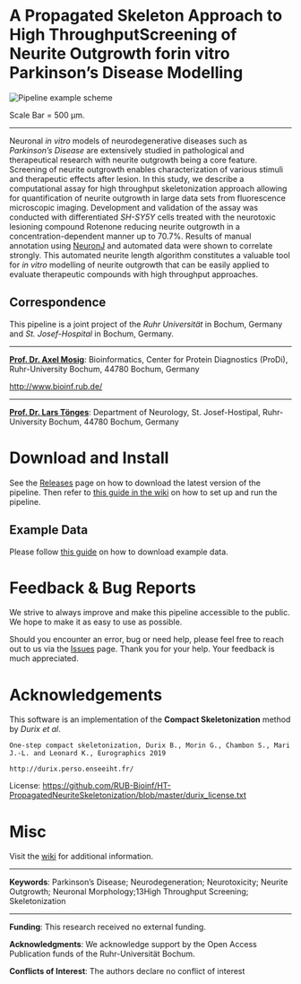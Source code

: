 
# A Propagated Skeleton Approach to High ThroughputScreening of Neurite Outgrowth forin vitro Parkinson’s Disease Modelling
![Pipeline example scheme](/example/pipeline_scheme_example.png?raw=true "Pipeline example scheme")

Scale Bar = 500 μm.

****

Neuronal *in vitro* models of neurodegenerative diseases such as *Parkinson’s Disease* are extensively studied in pathological and therapeutical research with neurite outgrowth being a core feature.
Screening of neurite outgrowth enables characterization of various stimuli and therapeutic effects after lesion.
In this study, we describe a computational assay for high throughput skeletonization approach allowing for quantification of neurite outgrowth in large data sets from fluorescence microscopic imaging.
Development and validation of the assay was conducted with differentiated *SH-SY5Y* cells treated with the neurotoxic lesioning compound Rotenone reducing neurite outgrowth in a concentration-dependent manner up to 70.7%.
Results of manual annotation using [NeuronJ](https://github.com/imagescience/NeuronJ/) and automated data were shown to correlate strongly.
This automated neurite length algorithm constitutes a valuable tool for *in vitro* modelling of neurite outgrowth that can be easily applied to evaluate therapeutic compounds with high throughput approaches.

## Correspondence
This pipeline is a joint project of the *Ruhr Universität* in Bochum, Germany and *St. Josef-Hospital* in Bochum, Germany.

****
[**Prof. Dr. Axel Mosig**](mailto:axel.mosig@rub.de): Bioinformatics, Center for Protein Diagnostics (ProDi), Ruhr-University Bochum, 44780 Bochum, Germany

http://www.bioinf.rub.de/

****

[**Prof. Dr. Lars Tönges**](mailto:lars.toenges@rub.de): Department of Neurology, St. Josef-Hostipal, Ruhr-University Bochum, 44780 Bochum, Germany

# Download and Install

See the [Releases](https://github.com/RUB-Bioinf/HT-PropagatedNeuriteSkeletonization/releases) page on how to download the latest version of the pipeline.
Then refer to [this guide in the wiki](https://github.com/RUB-Bioinf/HT-PropagatedNeuriteSkeletonization/wiki/Running-the-Pipeline) on how to set up and run the pipeline.

## Example Data

Please follow [this guide](https://github.com/RUB-Bioinf/HT-PropagatedNeuriteSkeletonization/wiki/Example-Data) on how to download example data.

# Feedback & Bug Reports

We strive to always improve and make this pipeline accessible to the public.
We hope to make it as easy to use as possible.

Should you encounter an error, bug or need help, please feel free to reach out to us via the [Issues](https://github.com/RUB-Bioinf/HT-PropagatedNeuriteSkeletonization/issues) page.
Thank you for your help. Your feedback is much appreciated.

# Acknowledgements

This software is an implementation of the **Compact Skeletonization** method by *Durix et al*.

```
One-step compact skeletonization, Durix B., Morin G., Chambon S., Mari J.-L. and Leonard K., Eurographics 2019

http://durix.perso.enseeiht.fr/
```

License: https://github.com/RUB-Bioinf/HT-PropagatedNeuriteSkeletonization/blob/master/durix_license.txt

# Misc

Visit the [wiki](https://github.com/RUB-Bioinf/HT-PropagatedNeuriteSkeletonization/wiki) for additional information.

****

**Keywords**: Parkinson’s Disease; Neurodegeneration; Neurotoxicity; Neurite Outgrowth; Neuronal Morphology;13High Throughput Screening; Skeletonization

****

**Funding**: This research received no external funding.

**Acknowledgments**: We acknowledge support by the Open Access Publication funds of the Ruhr-Universität Bochum.

**Conflicts of Interest**: The authors declare no conflict of interest
